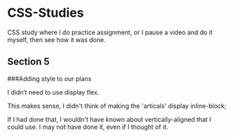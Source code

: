 # CSS-Studies
CSS study where I do practice assignment, or I pause a video and do it myself, then see how it was done.

## Section 5
###Adding style to our plans
<p>I didn’t need to use display flex.</p>
<p>This makes sense, I didn't think of making the 'articals' display inline-block;</p>
<p>If I had done that, I wouldn't have known about vertically-aligned that I could use. I may not have done it, even if I thought of it.</p>

